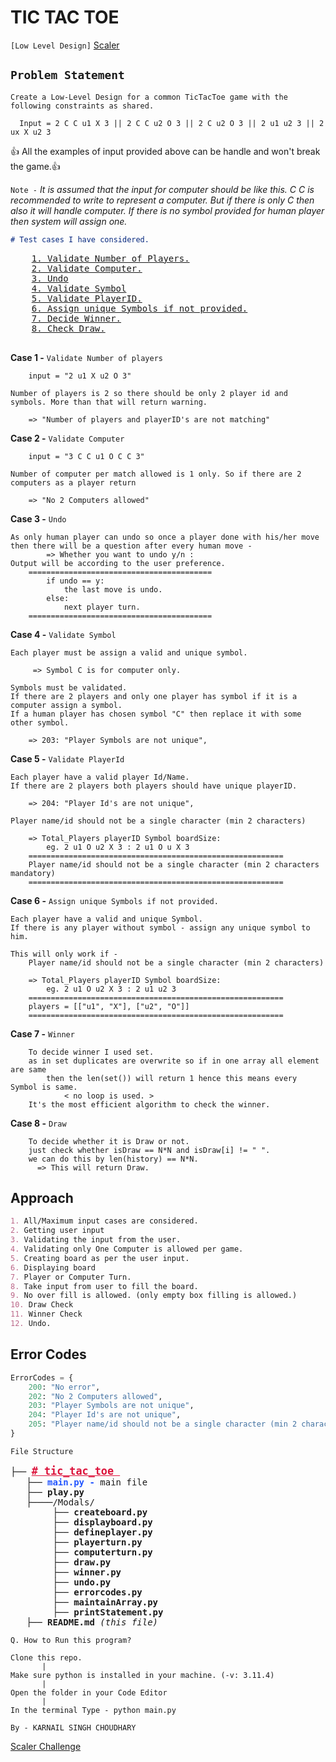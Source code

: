 # TIC TAC TOE

`[Low Level Design]` [Scaler]("https://github.com/scaleracademy/Skill-ShowDown-System-Design-Challenge")

## `Problem Statement`

    Create a Low-Level Design for a common TicTacToe game with the following constraints as shared.

```
  Input = 2 C C u1 X 3 || 2 C C u2 O 3 || 2 C u2 O 3 || 2 u1 u2 3 || 2 ux X u2 3
```
👍 All the examples of input provided above can be handle and won't break the game.👍

`Note -` *It is assumed that the input for computer should be like this. C C is recommended to write to represent a computer. But if there is only C then also it will handle computer. If there is no symbol provided for human player then system will assign one.*

``` markdown
# Test cases I have considered.
```
<Pre>
    <a href="#case1">1. Validate Number of Players.</a>
    <a href="#case2">2. Validate Computer.</a>
    <a href="#case3">3. Undo</a>
    <a href="#case4">4. Validate Symbol</a>
    <a href="#case5">5. Validate PlayerID.</a>
    <a href="#case6">6. Assign unique Symbols if not provided.</a>
    <a href="#case7">7. Decide Winner.</a>
    <a href="#case8">8. Check Draw.</a>
    
</Pre>
<b id="case1">Case 1 -</b> `Validate Number of players`

```
    input = "2 u1 X u2 O 3"

Number of players is 2 so there should be only 2 player id and symbols. More than that will return warning.

    => "Number of players and playerID's are not matching"  
```

<b id="case2">Case 2 -</b> `Validate Computer`

```
    input = "3 C C u1 O C C 3"

Number of computer per match allowed is 1 only. So if there are 2 computers as a player return 
      
    => "No 2 Computers allowed"
```

<b id="case3">Case 3 -</b> `Undo`

```  
As only human player can undo so once a player done with his/her move then there will be a question after every human move - 
        => Whether you want to undo y/n : 
Output will be according to the user preference.
    =========================================
        if undo == y:
            the last move is undo.
        else:
            next player turn.
    =========================================
```

<b id="case4">Case 4 -</b> `Validate Symbol`

```
Each player must be assign a valid and unique symbol.

     => Symbol C is for computer only.

Symbols must be validated. 
If there are 2 players and only one player has symbol if it is a computer assign a symbol.
If a human player has chosen symbol "C" then replace it with some other symbol.

    => 203: "Player Symbols are not unique",
```

<b id="case5">Case 5 -</b> `Validate PlayerId`

```
Each player have a valid player Id/Name. 
If there are 2 players both players should have unique playerID.

    => 204: "Player Id's are not unique",

Player name/id should not be a single character (min 2 characters)

    => Total_Players playerID Symbol boardSize:
        eg. 2 u1 O u2 X 3 : 2 u1 O u X 3
    =========================================================
    Player name/id should not be a single character (min 2 characters mandatory)
    =========================================================
```

<b id="case6">Case 6 -</b> `Assign unique Symbols if not provided.`

```
Each player have a valid and unique Symbol. 
If there is any player without symbol - assign any unique symbol to him.

This will only work if - 
    Player name/id should not be a single character (min 2 characters)

    => Total_Players playerID Symbol boardSize:
        eg. 2 u1 O u2 X 3 : 2 u1 u2 3
    =========================================================
    players = [["u1", "X"], ["u2", "O"]]
    =========================================================
```

<b id="case7">Case 7 -</b> `Winner`

```
    To decide winner I used set. 
    as in set duplicates are overwrite so if in one array all element are same 
        then the len(set()) will return 1 hence this means every Symbol is same.
            < no loop is used. >
    It's the most efficient algorithm to check the winner.
```

<b id="case8">Case 8 -</b> `Draw`

```
    To decide whether it is Draw or not.
    just check whether isDraw == N*N and isDraw[i] != " ".
    we can do this by len(history) == N*N.
      => This will return Draw.
```

## Approach

```markdown
1. All/Maximum input cases are considered.
2. Getting user input
3. Validating the input from the user.
4. Validating only One Computer is allowed per game.
5. Creating board as per the user input.
6. Displaying board
7. Player or Computer Turn.
8. Take input from user to fill the board.
9. No over fill is allowed. (only empty box filling is allowed.)
10. Draw Check
11. Winner Check
12. Undo.
```

## Error Codes
```py
ErrorCodes = {
    200: "No error",
    202: "No 2 Computers allowed",
    203: "Player Symbols are not unique",
    204: "Player Id's are not unique",
    205: "Player name/id should not be a single character (min 2 characters)",
}
```

`File Structure`
<pre style="font-size: 14px" id="file">
├── <b style="font-size: 1.2em; color: crimson"><a style="color:inherit;" href="#file"># tic_tac_toe </a></b>
   ├── <b style="color: #25f;">main.py - </b>main file
   ├── <b>play.py</b>
   ├────/Modals/
        ├── <b>createboard.py</b>
        ├── <b>displayboard.py</b>
        ├── <b>defineplayer.py</b>
        ├── <b>playerturn.py</b>
        ├── <b>computerturn.py</b>
        ├── <b>draw.py</b>
        ├── <b>winner.py</b>
        ├── <b>undo.py</b>
        ├── <b>errorcodes.py</b>
        ├── <b>maintainArray.py</b>
        ├── <b>printStatement.py</b>
   ├── <b>README.md</b> <i>(this file)</i>
</pre>

```
Q. How to Run this program?
```

    Clone this repo.
           |
    Make sure python is installed in your machine. (-v: 3.11.4)
           |
    Open the folder in your Code Editor
           |
    In the terminal Type - python main.py

`By - KARNAIL SINGH CHOUDHARY`

[Scaler Challenge]('https://github.com/scaleracademy/Skill-ShowDown-System-Design-Challenge')
